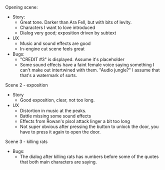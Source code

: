 Opening scene:
- Story:
    - Great tone. Darker than Ara Fell, but with bits of levity. 
    - Characters I want to love introduced
    - Dialog very good; exposition driven by subtext
- UX
    - Music and sound effects are good
    - In-engine cut scene feels great
- Bugs:
    - "CREDIT #3" is displayed. Assume it's placeholder
    - Some sound effects have a faint female voice saying something I can't make out intertwined with them. "Audio jungle?" I assume that that's a watermark of sorts.

Scene 2 - exposition
- Story
    - Good exposition, clear, not too long.
- UX
    - Distortion in music at the peaks.
    - Battle missing some sound effects
    - Effects from Rowan's pisol attack linger a bit too long
    - Not super obvious after pressing the button to unlock the door, you have to press it again to open the door.

Scene 3 - killing rats
- Bugs:
    - The dialog after killing rats has numbers before some of the quotes that both main characters are saying.